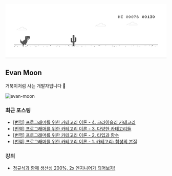 ![dino.gif](./dino.gif)

## Evan Moon

거북이처럼 사는 개발자입니다 🐢

<img src="https://komarev.com/ghpvc/?username=evan-moon&label=Profile%20views&color=0e75b6&style=flat" alt="evan-moon" />

### 최근 포스팅

<!-- BLOG-POST-LIST:START -->
- [[번역] 프로그래머를 위한 카테고리 이론 - 4. 크라이슬리 카테고리](https://evan-moon.github.io/2024/02/20/category-theory-for-programmers-4-kleisli-category/)
- [[번역] 프로그래머를 위한 카테고리 이론 - 3. 다양한 카테고리들](https://evan-moon.github.io/2024/02/13/category-theory-for-programmers-3-categories-great-and-small/)
- [[번역] 프로그래머를 위한 카테고리 이론 - 2. 타입과 함수](https://evan-moon.github.io/2024/02/06/category-theory-for-programmers-2-types-and-functions/)
- [[번역] 프로그래머를 위한 카테고리 이론 - 1. 카테고리: 합성의 본질](https://evan-moon.github.io/2024/01/30/category-theory-for-programmers-1-category/)
<!-- BLOG-POST-LIST:END -->

### 강의
- [정규식과 함께 생산성 200%, 2x 엔지니어가 되어보자!](https://www.inflearn.com/course/실무-정규식?inst=2abd2192)
